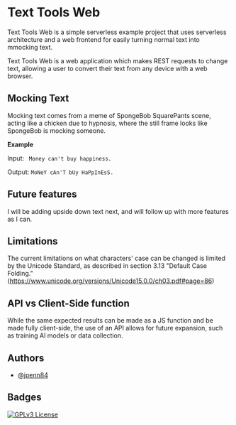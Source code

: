 # Text Tools Web

Text Tools Web is a simple serverless example project that uses serverless architecture and a web frontend for easily turning normal text into mmocking text.

Text Tools Web is a web application which makes REST requests to change text, allowing a user to convert their text from any device with a web browser.

## Mocking Text

Mocking text comes from a meme of SpongeBob SquarePants scene, acting like a chicken due to hypnosis, where the still frame looks like SpongeBob is mocking someone.

**Example**

Input: ` Money can't buy happiness.`

Output: `MoNeY cAn'T bUy HaPpInEsS.`

## Future features

I will be adding upside down text next, and will follow up with more features as I can.

## Limitations

The current limitations on what characters' case can be changed is limited by the Unicode Standard, as described in section 3.13 "Default Case Folding." (https://www.unicode.org/versions/Unicode15.0.0/ch03.pdf#page=86)

## API vs Client-Side function

While the same expected results can be made as a JS function and be made fully client-side, the use of an API allows for future expansion, such as training AI models or data collection.

## Authors

- [@jpenn84](https://www.github.com/jpenn84)

## Badges

[![GPLv3 License](https://img.shields.io/badge/License-GPL%20v3-limegreen.svg)](https://opensource.org/licenses/)
